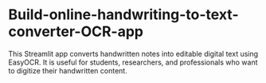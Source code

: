 # Build-online-handwriting-to-text-converter-OCR-app
This Streamlit app converts handwritten notes into editable digital text using EasyOCR. It is useful for students, researchers, and professionals who want to digitize their handwritten content.
